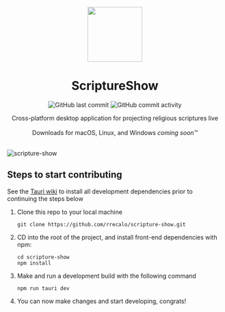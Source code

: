 <p align="center">
  <p align="center">
   <img width="128px" src="" />
  </p>
	<h1 align="center"><b>ScriptureShow</b></h1>
 <p align="center">
   <img alt="GitHub last commit" src="https://img.shields.io/github/last-commit/rrecalo/scripture-show"/>
   <img alt="GitHub commit activity" src="https://img.shields.io/github/commit-activity/t/rrecalo/scripture-show"/>
</p>
	<p align="center">
		Cross-platform desktop application for projecting religious scriptures live
    <br />
    <br />
    Downloads for macOS, Linux, and Windows <i>coming soon™</i>
  </p>
</p>

<br/>![scripture-show](https://github.com/rrecalo/scripture-show/assets/103965989/fe55d6cc-0a03-4029-a469-b782fc1c9ebe)


## Steps to start contributing
See the [Tauri wiki](https://tauri.app/v1/guides/getting-started/prerequisites/) to install all development dependencies prior to continuing the steps below
1. Clone this repo to your local machine
   ```
   git clone https://github.com/rrecalo/scripture-show.git
   ```
3. CD into the root of the project, and install front-end dependencies with npm:
   ```
   cd scripture-show
   npm install
   ```
4. Make and run a development build with the following command
   ```
   npm run tauri dev
   ```
5. You can now make changes and start developing, congrats!
